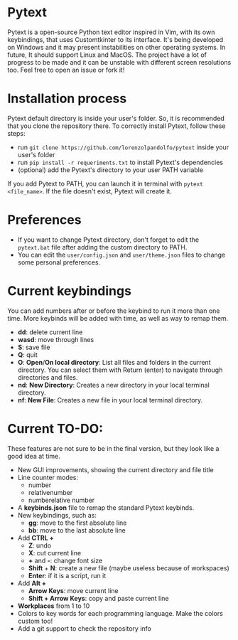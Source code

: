 # Pytext
Pytext is a open-source Python text editor inspired in Vim, with its own keybindings, that uses Customtkinter to its interface. 
It's being developed on Windows and it may present instabilities on other operating systems. In future, It should support Linux and MacOS.
The project have a lot of progress to be made and it can be unstable with different screen resolutions too.
Feel free to open an issue or fork it!

# Installation process
Pytext default directory is inside your user's folder. So, it is recommended that you clone the repository there.
To correctly install Pytext, follow these steps:
- run `git clone https://github.com/lorenzolpandolfo/pytext` inside your user's folder
- run `pip install -r requeriments.txt` to install Pytext's dependencies
- (optional) add the Pytext's directory to your user PATH variable

If you add Pytext to PATH, you can launch it in terminal with `pytext <file_name>`. If the file doesn't exist, Pytext will create it.

# Preferences
- If you want to change Pytext directory, don't forget to edit the `pytext.bat` file after adding the custom directory to PATH.
- You can edit the `user/config.json` and `user/theme.json` files to change some personal preferences.

# Current keybindings
You can add numbers after or before the keybind to run it more than one time. More keybinds will be added with time, as well as way to
remap them.
- **dd**: delete current line
- **wasd**: move through lines
- **S**: save file
- **Q**: quit
- **O**: **Open**/**On local directory**: List all files and folders in the current directory. You can select them with Return (enter) to navigate through directories and files.
- **nd**: **New Directory**: Creates a new directory in your local terminal directory.
- **nf**: **New File**: Creates a new file in your local terminal directory.

# Current TO-DO:
These features are not sure to be in the final version, but they look like a good idea at time.
- New GUI improvements, showing the current directory and file title
- Line counter modes:
  - number
  - relativenumber
  - numberelative number
- A **keybinds.json** file to remap the standard Pytext keybinds.
- New keybindings, such as:
   - **gg**: move to the first absolute line
   - **bb**: move to the last absolute line
- Add **CTRL +**
  - **Z**: undo
  - **X**: cut current line
  - **+** and **-**: change font size
  - **Shift** + **N**: create a new file (maybe useless because of workspaces)
  - **Enter**: if it is a script, run it
- Add **Alt +**
  - **Arrow Keys**: move current line
  - **Shift + Arrow Keys**: copy and paste current line
- **Workplaces** from 1 to 10
- Colors to key words for each programming language. Make the colors custom too!
- Add a git support to check the repository info
